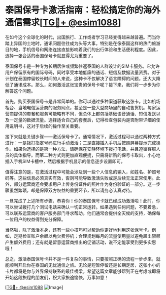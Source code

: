 # 泰国保号卡激活指南：轻松搞定你的海外通信需求[[TG💪+ @esim1088](https://t.me/s/esim1088)]

在如今这个全球化的时代，出国旅行、工作或者学习已经变得越来越普遍。而当你踏上异国的土地时，通讯问题往往成为头等大事。特别是在像泰国这样的热门旅游目的地，手机信号和网络连接直接影响着我们的出行体验和生活便利程度。因此，选择一张合适的泰国保号卡就显得尤为重要了。

泰国保号卡是一种专为长期居住或频繁往返泰国的人群设计的SIM卡服务。它允许用户保留原有的国际号码，同时享受本地低廉的通话、短信及数据流量资费。对于计划在泰国停留较长时间的人来说，这种卡不仅解决了语言障碍的问题，还大大降低了通讯成本。那么，如何激活这张宝贵的保号卡呢？接下来，我们将一步步为你解答这个问题。

首先，购买泰国保号卡是非常简单的。你可以通过多种渠道获取这张卡，比如机场柜台、当地电信运营商的服务网点，甚至是一些大型商场里的自动售货机。每家运营商提供的套餐和服务可能略有不同，但总体上都包括基础语音通话、短信发送以及一定量的数据流量。选择适合自己的套餐后，记得检查包装内是否附带详细的使用说明书，这对于后续的操作至关重要。

接下来就是关键步骤——激活保号卡了。通常情况下，激活过程可以通过两种方式进行：一是拨打指定号码进行手动激活；二是直接插入手机后按照屏幕提示完成操作。如果你选择的是第一种方法，请确保在安静环境下拨打电话，并且遵循客服人员的具体指导。而第二种方式则更加直观便捷，只需将新购的保号卡取出，小心地插入手机SIM卡槽中，然后根据手机显示的信息逐步设置即可。

值得注意的是，在激活过程中可能会涉及到一些个人信息的输入，如姓名、护照号码等。这些信息必须真实有效，否则可能导致激活失败或是后续无法正常使用。此外，部分运营商还会要求用户上传身份证件的照片作为身份验证的一部分。这一步骤虽然繁琐，却是保障双方权益的重要环节，所以请务必认真对待。

一旦完成了上述所有步骤，恭喜你！你的泰国保号卡就已经成功激活啦！此时，你可以尝试拨打几个测试电话来确认一切正常运转。如果遇到任何问题，不要着急，可以联系运营商的客户服务部门寻求帮助。他们通常会提供全天候的支持，确保每一位用户的权益得到充分保障。

当然啦，除了激活本身，还有一些小技巧可以帮助你更好地利用这张保号卡。例如，定期检查账户余额以免欠费停机；合理规划每月的流量使用量以避免超出限额产生额外费用；还有就是留意运营商推出的促销活动，说不定能享受到更多实惠哦！

总之，激活泰国保号卡并不是一件复杂的事情，只要按照正确的流程一步步来，就能顺利开启你在泰国的无忧通信之旅。无论是短暂停留还是长期定居，这张小小的卡片都将是你与外界保持联系的最佳桥梁。希望这篇文章能够帮到正在考虑或即将开始这段旅程的朋友们，祝大家旅途愉快，万事如意！

[[TG💪+ @esim1088](https://t.me/s/esim1088) ![Image](https://i.postimg.cc/4NQfJmqS/Snipaste-2025-05-13-00-14-12.png)]
